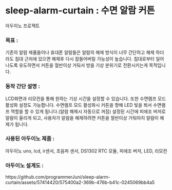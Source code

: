# sleep-alarm-curtain : 수면 알람 커튼
아두이노 프로젝트<p>

<h3>목표 : </h3>
기존의 알람 제품들이나 휴대폰 알람들은 알람의 해제 방식이 너무 간단하고 해제 하더라도 침대 근처에 있으면 해제후 다시 잠들어버릴 가능성이 높습니다. 침대로부터 일어나도록 유도하면서 커튼을 절반이상 거둬서 방을 기상 분위기로 전환시키는게 목적입니다.<p>

<h3>동작 간단 설명 : </h3>LCD화면과 리모컨을 통해 원하는 기상 시간을 설정할 수 있습니다. 또한 수면램프 모드 활성화 설정도 가능합니다. 수면램프 모드 활성화시 커튼을 향해 LED 빛을 쬐서 수면램프 역할을 할 수 있게 됩니다.(알람 해제시 자동으로 꺼짐) 설정된 시간에 피에조 버저로 알람이 울리게 되고, 사용자가 알람을 해제하려면 커튼을 절반이상 거둬야지 알람이 해제가 됩니다.<p>

<h3>사용된 아두이노 제품 : </h3>아두이노 uno, lcd, ir센서, 초음파 센서, DS1302 RTC 모듈, 피에조 버저, LED, 리모컨<p>

<h3>아두이노 설계도 : </h3>
https://github.com/programmerJuni/sleep-alarm-curtain/assets/57414420/575400a2-369b-476b-b41c-0245069bb4a5<p>

